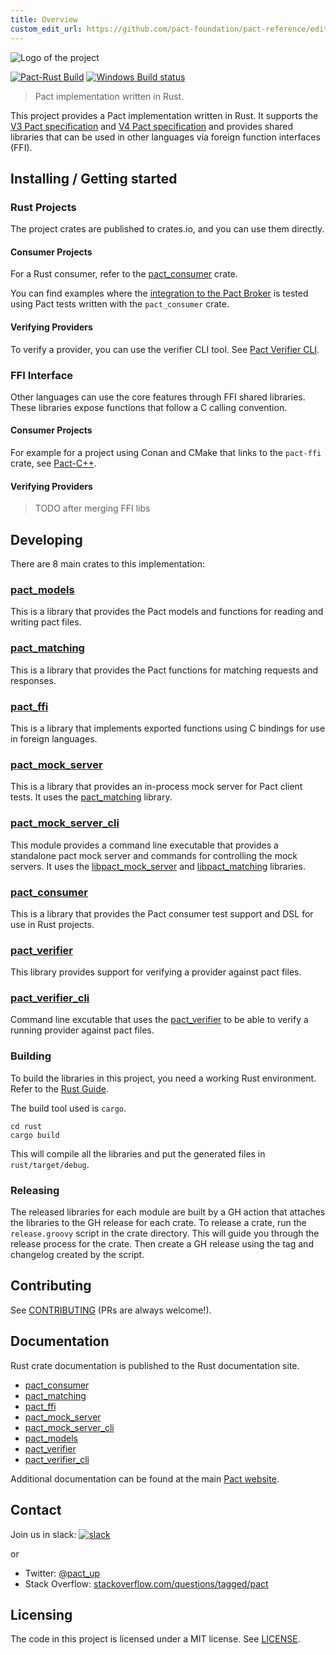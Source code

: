 ```yaml
---
title: Overview
custom_edit_url: https://github.com/pact-foundation/pact-reference/edit/master/rust/README.md
---
```

<!-- This file has been synced from the pact-foundation/pact-reference repository. Please do not edit it directly. The URL of the source file can be found in the custom_edit_url value above -->

![Logo of the project](https://raw.githubusercontent.com/pact-foundation/pact-reference/master/images/logo.svg)

[![Pact-Rust Build](https://github.com/pact-foundation/pact-reference/workflows/Pact-Rust%20Build/badge.svg)](https://github.com/pact-foundation/pact-reference/actions?query=workflow%3A%22Pact-Rust+Build%22)
[![Windows Build status](https://ci.appveyor.com/api/projects/status/bqlb7ny924lsu6yi?svg=true)](https://ci.appveyor.com/project/pact-foundation/pact-reference)

> Pact implementation written in Rust.

This project provides a Pact implementation written in Rust. It supports the [V3 Pact specification](https://github.com/pact-foundation/pact-specification/tree/version-3)
and [V4 Pact specification](https://github.com/pact-foundation/pact-specification/tree/version-4) and provides shared 
libraries that can be used in other languages via foreign function interfaces (FFI).

## Installing / Getting started

### Rust Projects

The project crates are published to crates.io, and you can use them directly. 

#### Consumer Projects

For a Rust consumer, refer to the [pact_consumer](/implementation_guides/rust/pact_consumer) crate.

You can find examples where the [integration to the Pact Broker](https://github.com/pact-foundation/pact-reference/blob/master/rust/pact_verifier/tests/tests.rs) is tested using 
Pact tests written with the `pact_consumer` crate.

#### Verifying Providers

To verify a provider, you can use the verifier CLI tool. See [Pact Verifier CLI](/implementation_guides/rust/pact_verifier_cli).

### FFI Interface

Other languages can use the core features through FFI shared libraries. These libraries expose functions that
follow a C calling convention.

#### Consumer Projects

For example for a project using Conan and CMake that links to the `pact-ffi` crate, see [Pact-C++](https://github.com/pact-foundation/pact-cplusplus).

#### Verifying Providers

> TODO after merging FFI libs

## Developing

There are 8 main crates to this implementation:

### [pact_models](/implementation_guides/rust/pact_models)

This is a library that provides the Pact models and functions for reading and writing pact files.

### [pact_matching](/implementation_guides/rust/pact_matching)

This is a library that provides the Pact functions for matching requests and responses.

### [pact_ffi](/implementation_guides/rust/pact_ffi)

This is a library that implements exported functions using C bindings for use in foreign languages.

### [pact_mock_server](/implementation_guides/rust/pact_mock_server)

This is a library that provides an in-process mock server for Pact client tests. It uses the [pact_matching](/implementation_guides/rust/pact_matching)
library.

### [pact_mock_server_cli](/implementation_guides/rust/pact_mock_server_cli)

This module provides a command line executable that provides a standalone pact mock server and commands for controlling
the mock servers. It uses the [libpact_mock_server](/implementation_guides/rust/pact_mock_server) and [libpact_matching](/implementation_guides/rust/pact_matching)
libraries.

### [pact_consumer](/implementation_guides/rust/pact_consumer)

This is a library that provides the Pact consumer test support and DSL for use in Rust projects.

### [pact_verifier](/implementation_guides/rust/pact_verifier)

This library provides support for verifying a provider against pact files.

### [pact_verifier_cli](/implementation_guides/rust/pact_verifier_cli)

Command line excutable that uses the [pact_verifier](/implementation_guides/rust/pact_verifier) to be able to verify a running provider against
pact files.

### Building

To build the libraries in this project, you need a working Rust environment. Refer to the [Rust Guide](https://www.rust-lang.org/learn/get-started).

The build tool used is `cargo`.

```shell
cd rust
cargo build
```

This will compile all the libraries and put the generated files in `rust/target/debug`.

### Releasing

The released libraries for each module are built by a GH action that attaches the libraries to the GH release for each
crate. To release a crate, run the `release.groovy` script in the crate directory. This will guide you through the
release process for the crate. Then create a GH release using the tag and changelog created by the script.

## Contributing

See [CONTRIBUTING](https://github.com/pact-foundation/pact-reference/blob/master/CONTRIBUTING.md) (PRs are always welcome!).

## Documentation

Rust crate documentation is published to the Rust documentation site.

* [pact_consumer](https://docs.rs/pact_consumer/)
* [pact_matching](https://docs.rs/pact_matching/)
* [pact_ffi](https://docs.rs/pact_ffi/)
* [pact_mock_server](https://docs.rs/pact_mock_server/)
* [pact_mock_server_cli](https://docs.rs/pact_mock_server_cli/)
* [pact_models](https://docs.rs/pact_models/)
* [pact_verifier](https://docs.rs/pact_verifier/)
* [pact_verifier_cli](https://docs.rs/pact_verifier_cli/)

Additional documentation can be found at the main [Pact website](https://pact.io).

## Contact

Join us in slack: [![slack](https://slack.pact.io/badge.svg)](https://slack.pact.io)

or

- Twitter: [@pact_up](https://twitter.com/pact_up)
- Stack Overflow: [stackoverflow.com/questions/tagged/pact](https://stackoverflow.com/questions/tagged/pact)

## Licensing

The code in this project is licensed under a MIT license. See [LICENSE](https://github.com/pact-foundation/pact-reference/blob/master/LICENSE).
